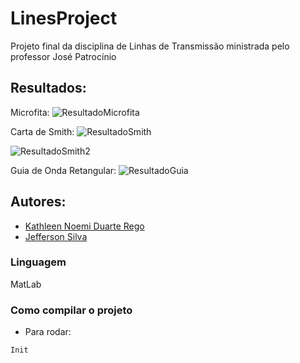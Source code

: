 # LinesProject
Projeto final da disciplina de Linhas de Transmissão ministrada pelo professor José Patrocínio

## Resultados:
Microfita:
![ResultadoMicrofita](https://i.imgur.com/tGr34DY.png)

Carta de Smith:
![ResultadoSmith](https://i.imgur.com/ZXcbfVY.png)

![ResultadoSmith2](https://i.imgur.com/1PdCqW9.png)

Guia de Onda Retangular:
![ResultadoGuia](https://i.imgur.com/C7xSf8G.png)

## Autores:
* [Kathleen Noemi Duarte Rego](https://github.com/kathleenrego)
* [Jefferson Silva](https://github.com/JeffersonHS) 

### Linguagem
MatLab

### Como compilar o projeto
* Para rodar: 
```
Init
```
